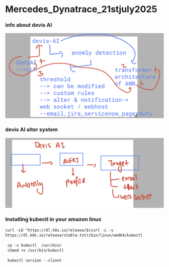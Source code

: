 # Mercedes_Dynatrace_21stjuly2025

### info about devis AI 

<img src="devisai1.png">

### devis AI alter system 

<img src="dev.png">


### Installing kubectl in your amazon linux 

```
curl -LO "https://dl.k8s.io/release/$(curl -L -s https://dl.k8s.io/release/stable.txt)/bin/linux/amd64/kubectl

 cp -v kubectl  /usr/bin/
 chmod +x /usr/bin/kubectl 

 kubectl version --client

 ```